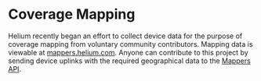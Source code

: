 # Coverage Mapping

Helium recently began an effort to collect device data for the purpose of coverage mapping from voluntary community contributors. Mapping data is viewable at [mappers.helium.com](https://mappers.helium.com/). Anyone can contribute to this project by sending device uplinks with the required geographical data to the [Mappers API](mappers.md).



